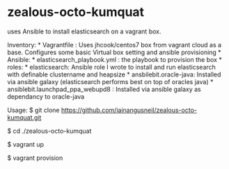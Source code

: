 # zealous-octo-kumquat
uses Ansible to install elasticsearch on a vagrant box.

Inventory:
    * Vagrantfile : Uses jhcook/centos7 box from vagrant cloud as a base. Configures some basic Virtual box setting and ansible provisioning
    * Ansible:
             * elasticsearch_playbook.yml : the playbook to provision the box
             * roles:
                * elasticsearch: Ansible role I wrote to install and run elasticsearch with definable clustername and heapsize
                * ansbilebit.oracle-java: Installed via ansible galaxy (elasticsearch performs best on top of oracles java)
                * ansiblebit.launchpad_ppa_webupd8 : Installed via ansible galaxy as dependancy to oracle-java





Usage:
$ git clone https://github.com/iainangusneil/zealous-octo-kumquat.git

$ cd ./zealous-octo-kumquat

$ vagrant up

$ vagrant provision
